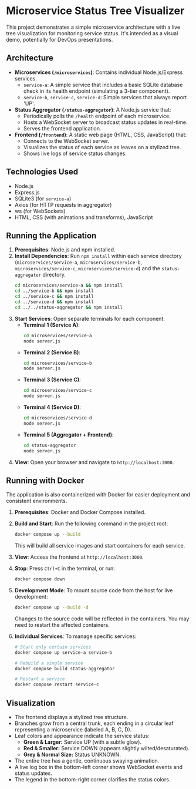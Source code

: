 # Microservice Status Tree Visualizer

This project demonstrates a simple microservice architecture with a live tree visualization for monitoring service status. It's intended as a visual demo, potentially for DevOps presentations.

## Architecture

*   **Microservices (`/microservices`)**: Contains individual Node.js/Express services.
    *   `service-a`: A simple service that includes a basic SQLite database check in its health endpoint (simulating a 3-tier component).
    *   `service-b`, `service-c`, `service-d`: Simple services that always report 'UP'.
*   **Status Aggregator (`/status-aggregator`)**: A Node.js service that:
    *   Periodically polls the `/health` endpoint of each microservice.
    *   Hosts a WebSocket server to broadcast status updates in real-time.
    *   Serves the frontend application.
*   **Frontend (`/frontend`)**: A static web page (HTML, CSS, JavaScript) that:
    *   Connects to the WebSocket server.
    *   Visualizes the status of each service as leaves on a stylized tree.
    *   Shows live logs of service status changes.

## Technologies Used

*   Node.js
*   Express.js
*   SQLite3 (for `service-a`)
*   Axios (for HTTP requests in aggregator)
*   ws (for WebSockets)
*   HTML, CSS (with animations and transforms), JavaScript

## Running the Application

1.  **Prerequisites**: Node.js and npm installed.
2.  **Install Dependencies**: Run `npm install` within each service directory (`microservices/service-a`, `microservices/service-b`, `microservices/service-c`, `microservices/service-d`) and the `status-aggregator` directory.
    ```bash
    cd microservices/service-a && npm install
    cd ../service-b && npm install
    cd ../service-c && npm install
    cd ../service-d && npm install
    cd ../../status-aggregator && npm install
    ```
3.  **Start Services**: Open separate terminals for each component:
    *   **Terminal 1 (Service A)**:
        ```bash
        cd microservices/service-a
        node server.js
        ```
    *   **Terminal 2 (Service B)**:
        ```bash
        cd microservices/service-b
        node server.js
        ```
    *   **Terminal 3 (Service C)**:
        ```bash
        cd microservices/service-c
        node server.js
        ```
    *   **Terminal 4 (Service D)**:
        ```bash
        cd microservices/service-d
        node server.js
        ```
    *   **Terminal 5 (Aggregator + Frontend)**:
        ```bash
        cd status-aggregator
        node server.js
        ```
4.  **View**: Open your browser and navigate to `http://localhost:3000`.

## Running with Docker

The application is also containerized with Docker for easier deployment and consistent environments.

1. **Prerequisites**: Docker and Docker Compose installed.

2. **Build and Start**: Run the following command in the project root:
   ```bash
   docker compose up --build
   ```
   This will build all service images and start containers for each service.

3. **View**: Access the frontend at `http://localhost:3000`.

4. **Stop**: Press `Ctrl+C` in the terminal, or run:
   ```bash
   docker compose down
   ```

5. **Development Mode**: To mount source code from the host for live development:
   ```bash
   docker compose up --build -d
   ```
   Changes to the source code will be reflected in the containers. You may need to restart the affected containers.

6. **Individual Services**: To manage specific services:
   ```bash
   # Start only certain services
   docker compose up service-a service-b

   # Rebuild a single service
   docker compose build status-aggregator

   # Restart a service
   docker compose restart service-c
   ```

## Visualization

*   The frontend displays a stylized tree structure.
*   Branches grow from a central trunk, each ending in a circular leaf representing a microservice (labeled A, B, C, D).
*   Leaf colors and appearance indicate the service status:
    *   **Green & Larger:** Service UP (with a subtle glow).
    *   **Red & Smaller:** Service DOWN (appears slightly wilted/desaturated).
    *   **Grey & Normal Size:** Status UNKNOWN.
*   The entire tree has a gentle, continuous swaying animation.
*   A live log box in the bottom-left corner shows WebSocket events and status updates.
*   The legend in the bottom-right corner clarifies the status colors. 